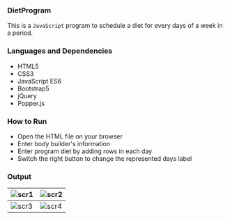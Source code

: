 ### DietProgram

This is a `JavaScript` program to schedule a diet for every days of a week in a period.


### Languages and Dependencies
* HTML5
* CSS3
* JavaScript ES6
* Bootstrap5
* jQuery
* Popper.js


### How to Run

* Open the HTML file on your browser
* Enter body builder's information
* Enter program diet by adding rows in each day
* Switch the right button to change the represented days label

### Output


| ![scr1](https://user-images.githubusercontent.com/47594854/159822192-bdd13493-cf15-4fbd-9eb1-009ece1838d3.jpg "scr1") | ![scr2](https://user-images.githubusercontent.com/47594854/159822187-bdd10506-76e9-4eaa-ab67-663bf5616694.jpg "scr2") |
| ------------ | ------------ |
| ![scr3](https://user-images.githubusercontent.com/47594854/159822193-41153471-81d9-402d-bc2b-2e401de4180c.jpg "scr3") | ![scr4](https://user-images.githubusercontent.com/47594854/159822189-ca4ff341-241b-4c92-be15-3e27f2c7096b.jpg "scr4") |
